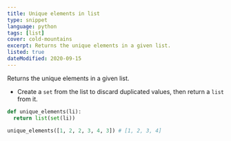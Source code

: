 ```yaml
---
title: Unique elements in list
type: snippet
language: python
tags: [list]
cover: cold-mountains
excerpt: Returns the unique elements in a given list.
listed: true
dateModified: 2020-09-15
---
```


Returns the unique elements in a given list.

- Create a `set` from the list to discard duplicated values, then return a `list` from it.

```py
def unique_elements(li):
  return list(set(li))

unique_elements([1, 2, 2, 3, 4, 3]) # [1, 2, 3, 4]
```
